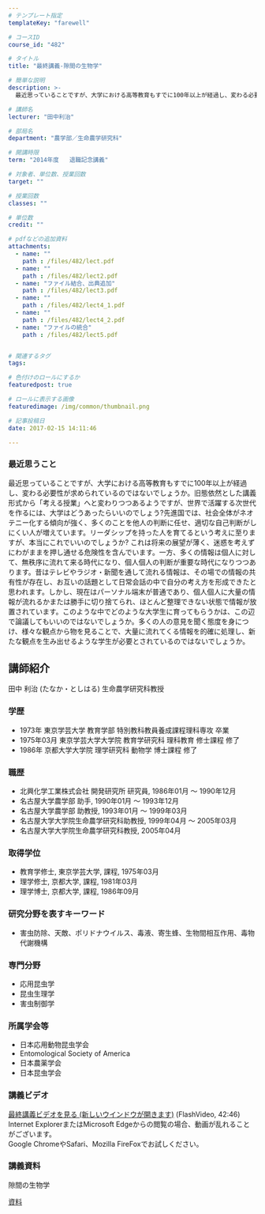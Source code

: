 ```yaml
---
# テンプレート指定
templateKey: "farewell"

# コースID
course_id: "482"

# タイトル
title: "最終講義-隙間の生物学"

# 簡単な説明
description: >-
  最近思っていることですが、大学における高等教育もすでに100年以上が経過し、変わる必要性が求められているのではないでしょうか。旧態依然とした講義形式から「考える授業」へと変わりつつあるようですが、...

# 講師名
lecturer: "田中利治"

# 部局名
department: "農学部／生命農学研究科"

# 開講時限
term: "2014年度	退職記念講義"

# 対象者、単位数、授業回数
target: ""

# 授業回数
classes: ""

# 単位数
credit: ""

# pdfなどの追加資料
attachments: 
  - name: "" 
    path : /files/482/lect.pdf
  - name: "" 
    path : /files/482/lect2.pdf
  - name: "ファイル結合、出典追加" 
    path : /files/482/lect3.pdf
  - name: "" 
    path : /files/482/lect4_1.pdf
  - name: "" 
    path : /files/482/lect4_2.pdf
  - name: "ファイルの統合" 
    path : /files/482/lect5.pdf


# 関連するタグ
tags:

# 色付けのロールにするか
featuredpost: true

# ロールに表示する画像
featuredimage: /img/common/thumbnail.png

# 記事投稿日
date: 2017-02-15 14:11:46

---
```

### 最近思うこと 

最近思っていることですが、大学における高等教育もすでに100年以上が経過し、変わる必要性が求められているのではないでしょうか。旧態依然とした講義形式から「考える授業」へと変わりつつあるようですが、世界で活躍する次世代を作るには、大学はどうあったらいいのでしょう?先進国では、社会全体がネオテニー化する傾向が強く、多くのことを他人の判断に任せ、適切な自己判断がしにくい人が増えています。リーダシップを持った人を育てるという考えに至りますが、本当にこれでいいのでしょうか? これは将来の展望が薄く、迷惑を考えずにわがままを押し通せる危険性を含んでいます。一方、多くの情報は個人に対して、無秩序に流れて来る時代になり、個人個人の判断が重要な時代になりつつあります。昔はテレビやラジオ・新聞を通して流れる情報は、その場での情報の共有性が存在し、お互いの話題として日常会話の中で自分の考え方を形成できたと思われます。しかし、現在はパーソナル端末が普通であり、個人個人に大量の情報が流れるかまたは勝手に切り捨てられ、ほとんど整理できない状態で情報が放置されています。このような中でどのような大学生に育ってもらうかは、この辺で論議してもいいのではないでしょうか。多くの人の意見を聞く態度を身につけ、様々な観点から物を見ることで、大量に流れてくる情報を的確に処理し、新たな観点を生み出せるような学生が必要とされているのではないでしょうか。
## 講師紹介

田中 利治 (たなか・としはる) 生命農学研究科教授 

### 学歴

  * 1973年 東京学芸大学 教育学部 特別教科教員養成課程理科専攻 卒業
  * 1975年03月 東京学芸大学大学院 教育学研究科 理科教育 修士課程 修了
  * 1986年 京都大学大学院 理学研究科 動物学 博士課程 修了

### 職歴

  * 北興化学工業株式会社 開発研究所 研究員, 1986年01月 ～ 1990年12月
  * 名古屋大学農学部 助手, 1990年01月 ～ 1993年12月
  * 名古屋大学農学部 助教授, 1993年01月 ～ 1999年03月
  * 名古屋大学大学院生命農学研究科助教授, 1999年04月 ～ 2005年03月
  * 名古屋大学大学院生命農学研究科教授, 2005年04月

### 取得学位

  * 教育学修士, 東京学芸大学, 課程, 1975年03月
  * 理学修士, 京都大学, 課程, 1981年03月
  * 理学博士, 京都大学, 課程, 1986年09月

### 研究分野を表すキーワード

  * 害虫防除、天敵、ポリドナウイルス、毒液、寄生蜂、生物間相互作用、毒物代謝機構

### 専門分野

  * 応用昆虫学
  * 昆虫生理学
  * 害虫制御学

### 所属学会等

  * 日本応用動物昆虫学会
  * Entomological Society of America
  * 日本農薬学会
  * 日本昆虫学会
### 講義ビデオ


[ 最終講義ビデオを見る (新しいウインドウが開きます)](http://nuvideo.media.nagoya-u.ac.jp/embed/3bfce200b411de491117a45bcb46870fa23e93f6) (FlashVideo, 42:46)  
Internet ExplorerまたはMicrosoft Edgeからの閲覧の場合、動画が乱れることがございます。  
Google ChromeやSafari、Mozilla FireFoxでお試しください。 

### 講義資料

隙間の生物学


[資料](/files/482/lect5.pdf) 

